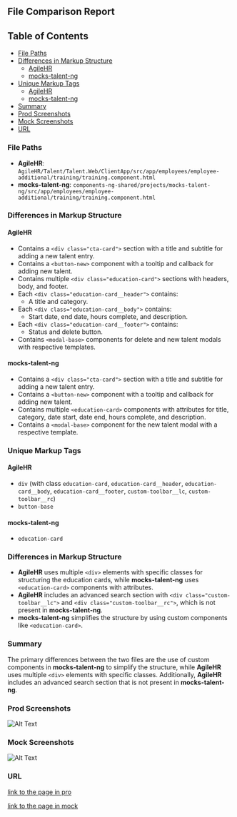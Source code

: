 ## File Comparison Report

## Table of Contents

- [File Paths](#file-paths)
- [Differences in Markup Structure](#differences-in-markup-structure)
  - [AgileHR](#agilehr)
  - [mocks-talent-ng](#mocks-talent-ng)
- [Unique Markup Tags](#unique-markup-tags)
  - [AgileHR](#agilehr-1)
  - [mocks-talent-ng](#mocks-talent-ng-1)
- [Summary](#summary)
- [Prod Screenshots](#prod-screenshots)
- [Mock Screenshots](#mock-screenshots)
- [URL](#url)

### File Paths

- **AgileHR**: `AgileHR/Talent/Talent.Web/ClientApp/src/app/employees/employee-additional/training/training.component.html`
- **mocks-talent-ng**: `components-ng-shared/projects/mocks-talent-ng/src/app/employees/employee-additional/training/training.component.html`

### Differences in Markup Structure

#### AgileHR

- Contains a `<div class="cta-card">` section with a title and subtitle for adding a new talent entry.
- Contains a `<button-new>` component with a tooltip and callback for adding new talent.
- Contains multiple `<div class="education-card">` sections with headers, body, and footer.
- Each `<div class="education-card__header">` contains:
  - A title and category.
- Each `<div class="education-card__body">` contains:
  - Start date, end date, hours complete, and description.
- Each `<div class="education-card__footer">` contains:
  - Status and delete button.
- Contains `<modal-base>` components for delete and new talent modals with respective templates.

#### mocks-talent-ng

- Contains a `<div class="cta-card">` section with a title and subtitle for adding a new talent entry.
- Contains a `<button-new>` component with a tooltip and callback for adding new talent.
- Contains multiple `<education-card>` components with attributes for title, category, date start, date end, hours complete, and description.
- Contains a `<modal-base>` component for the new talent modal with a respective template.

### Unique Markup Tags

#### AgileHR

- `div` (with class `education-card`, `education-card__header`, `education-card__body`, `education-card__footer`, `custom-toolbar__lc`, `custom-toolbar__rc`)
- `button-base`

#### mocks-talent-ng

- `education-card`

### Differences in Markup Structure

- **AgileHR** uses multiple `<div>` elements with specific classes for structuring the education cards, while **mocks-talent-ng** uses `<education-card>` components with attributes.
- **AgileHR** includes an advanced search section with `<div class="custom-toolbar__lc">` and `<div class="custom-toolbar__rc">`, which is not present in **mocks-talent-ng**.
- **mocks-talent-ng** simplifies the structure by using custom components like `<education-card>`.

### Summary

The primary differences between the two files are the use of custom components in **mocks-talent-ng** to simplify the structure, while **AgileHR** uses multiple `<div>` elements with specific classes. Additionally, **AgileHR** includes an advanced search section that is not present in **mocks-talent-ng**.

### Prod Screenshots

![Alt Text](/path/to/img.jpg)

### Mock Screenshots

![Alt Text](/path/to/img.jpg)

### URL

[link to the page in pro](https://www.example.com)

[link to the page in mock](https://www.example.com)
